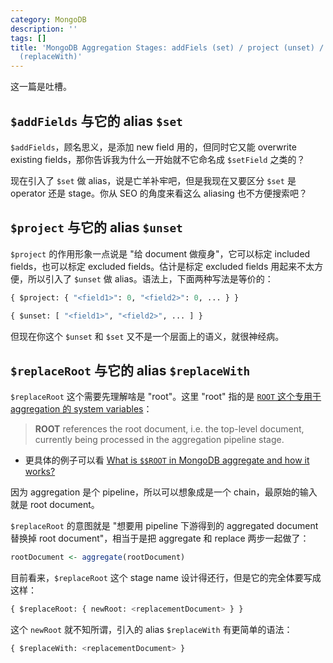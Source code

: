 ```yaml
---
category: MongoDB
description: ''
tags: []
title: 'MongoDB Aggregation Stages: addFiels (set) / project (unset) / replaceRoot
  (replaceWith)'
---
```


这一篇是吐槽。

## `$addFields` 与它的 alias `$set`

`$addFields`，顾名思义，是添加 new field 用的，但同时它又能 overwrite existing fields，那你告诉我为什么一开始就不它命名成 `$setField` 之类的？

现在引入了 `$set` 做 alias，说是亡羊补牢吧，但是我现在又要区分 `$set` 是 operator 还是 stage。你从 SEO 的角度来看这么 aliasing 也不方便搜索吧？

## `$project` 与它的 alias `$unset`

`$project` 的作用形象一点说是 "给 document 做瘦身"，它可以标定 included fields，也可以标定 excluded fields。估计是标定 excluded fields 用起来不太方便，所以引入了 `$unset` 做 alias。语法上，下面两种写法是等价的：

```python
{ $project: { "<field1>": 0, "<field2>": 0, ... } }

{ $unset: [ "<field1>", "<field2>", ... ] }
```

但现在你这个 `$unset` 和 `$set` 又不是一个层面上的语义，就很神经病。

## `$replaceRoot` 与它的 alias `$replaceWith`

`$replaceRoot` 这个需要先理解啥是 "root"。这里 "root" 指的是 [`ROOT` 这个专用于 aggregation 的 system variables](https://docs.mongodb.com/manual/reference/aggregation-variables/#mongodb-variable-variable.ROOT)：

> **ROOT** references the root document, i.e. the top-level document, currently being processed in the aggregation pipeline stage.

- 更具体的例子可以看 [What is `$$ROOT` in MongoDB aggregate and how it works?](https://stackoverflow.com/questions/61804268/what-is-root-in-mongodb-aggregate-and-how-it-works)

因为 aggregation 是个 pipeline，所以可以想象成是一个 chain，最原始的输入就是 root document。

`$replaceRoot` 的意图就是 "想要用 pipeline 下游得到的 aggregated document 替换掉 root document"，相当于是把 aggregate 和 replace 两步一起做了：

```r
rootDocument <- aggregate(rootDocument)
```

目前看来，`$replaceRoot` 这个 stage name 设计得还行，但是它的完全体要写成这样：

```python
{ $replaceRoot: { newRoot: <replacementDocument> } }
```

这个 `newRoot` 就不知所谓，引入的 alias `$replaceWith` 有更简单的语法：

```python
{ $replaceWith: <replacementDocument> }
```